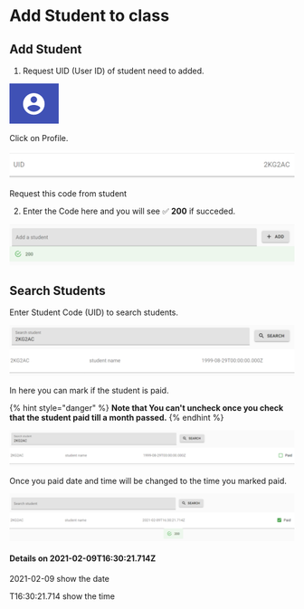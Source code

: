 # Add Student to class

## Add Student

1. Request UID \(User ID\) of student need to added.

![](../.gitbook/assets/image%20%285%29.png)

Click on Profile.

![](../.gitbook/assets/image%20%287%29.png)

Request this code from student

2. Enter the Code here and you will see ✅ **200** if succeded.

![](../.gitbook/assets/image%20%2810%29.png)

## Search Students

Enter Student Code \(UID\) to search students.

![](../.gitbook/assets/image%20%2812%29.png)

In here you can mark if the student is paid.

{% hint style="danger" %}
**Note that You can't uncheck once you check that the student paid till a month passed.**
{% endhint %}

![](../.gitbook/assets/image%20%2829%29.png)

Once you paid date and time will be changed to the time you marked paid.

![](../.gitbook/assets/image%20%282%29.png)

#### Details on 2021-02-09T16:30:21.714Z 

2021-02-09 show the date

T16:30:21.714 show the time 

